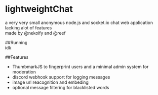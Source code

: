 # lightweightChat
a very very small anonymous node.js and socket.io chat web application lacking alot of features  
made by @nekoify and @reef  

##Running  
idk  
  
##Features  
 - ThumbmarkJS to fingerprint users and a minimal admin system for moderation
 - discord webhook support for logging messages
 - image url reacognition and embeding
 - optional message filtering for blacklisted words 
